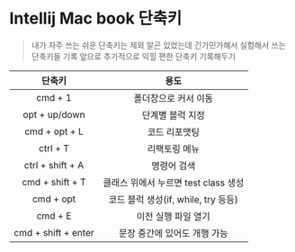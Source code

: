 # Intellij Mac book 단축키

> 내가 자주 쓰는 쉬운 단축키는 제외
> 알곤 있었는데 긴가민가해서 실험해서 쓰는 단축키들 기록
> 앞으로 추가적으로 익힐 편한 단축키 기록해두기

|       단축키        |                 용도                 |
| :-----------------: | :----------------------------------: |
|       cmd + 1       |         폴더창으로 커서 이동         |
|    opt + up/down    |           단계별 블럭 지정           |
|    cmd + opt + L    |            코드 리포맷팅             |
|      ctrl + T       |            리팩토링 메뉴             |
|  ctrl + shift + A   |             명령어 검색              |
|   cmd + shift + T   | 클래스 위에서 누르면 test class 생성 |
|      cmd + opt      | 코드 블럭 생성(if, while, try 등등)  |
|       cmd + E       |         이전 실행 파일 열기          |
| cmd + shift + enter |     문장 중간에 있어도 개행 가능     |
